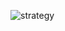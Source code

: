 ![strategy](https://github.com/alanfmorato/bertoti/assets/102003274/46fedfec-db2f-4199-ad1d-3f45d215780c)
